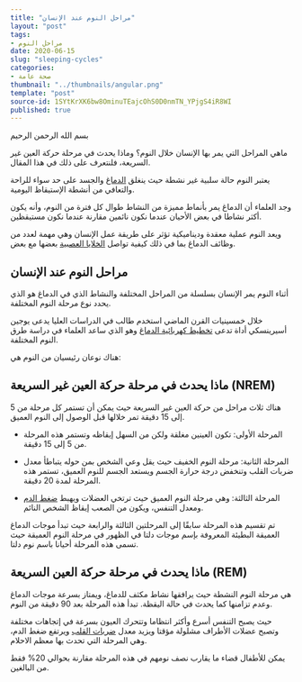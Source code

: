 ```yaml
---
title: "مراحل النوم عند الإنسان"
layout: "post"
tags:
- مراحل النوم
date: 2020-06-15
slug: "sleeping-cycles"
categories:
- صحة عامة
thumbnail: "../thumbnails/angular.png"
template: "post"
source-id: 1SYtKrXK6bw8OminuTEajcOhS0D0nmTN_YPjgS4iR8WI
published: true
---
```

بسم الله الرحمن الرحيم

ماهي المراحل التي يمر بها الإنسان خلال النوم؟ وماذا يحدث في مرحلة حركة العين غير السريعة، فلنتعرف على ذلك في هذا المقال.

يعتبر النوم حالة سلبية غير نشطة حيث ينغلق [الدماغ](https://www.webteb.com/brain) والجسد على حد سواء للراحة والتعافي من أنشطة الإستيقاظ اليومية.

وجد العلماء أن الدماغ يمر بأنماط مميزة من النشاط طوال كل فترة من النوم، وأنه يكون أكثر نشاطا في بعض الأحيان عندما نكون نائمين مقارنة عندما نكون مستيقظين.

ويعد النوم عملية معقدة وديناميكية تؤثر على طريقة عمل الإنسان وهي مهمة لعدد من وظائف الدماغ بما في ذلك كيفية تواصل [الخلايا العصبية](https://www.webteb.com/articles/%D8%A7%D8%B3%D8%A8%D8%A7%D8%A8-%D9%88%D8%A7%D8%B9%D8%B1%D8%A7%D8%B6-%D8%AA%D8%B6%D8%B1%D8%B1-%D8%A7%D9%84%D8%A7%D8%B9%D8%B5%D8%A7%D8%A8_18815) بعضها مع بعض. 

## مراحل النوم عند الإنسان

أثناء النوم يمر الإنسان بسلسلة من المراحل المختلفة والنشاط الذي في الدماغ هو الذي يحدد نوع مرحلة النوم المختلفة.

خلال خمسينيات القرن الماضي استخدم طالب في الدراسات العليا يدعى يوجين أسيرينسكي أداة تدعى [تخطيط كهربائية الدماغ](https://www.webteb.com/neurology/%D8%AA%D8%AE%D8%B7%D9%8A%D8%B7-%D9%83%D9%87%D8%B1%D8%A8%D9%8A%D8%A9-%D8%A7%D9%84%D8%AF%D9%85%D8%A7%D8%BA) وهو الذي ساعد العلماء في دراسة طرق النوم المختلفة.

هناك نوعان رئيسيان من النوم هي:

## ماذا يحدث في مرحلة حركة العين غير السريعة (NREM)

هناك ثلاث مراحل من حركة العين غير السريعة حيث يمكن أن تستمر كل مرحلة من 5 إلى 15 دقيقة تمر خلالها قبل الوصول إلى النوم العميق. 

* المرحلة الأولى: تكون العينين مغلقة ولكن من السهل إيقاظه وتستمر هذه المرحلة من 5 إلى 15 دقيقة.

* المرحلة الثانية: مرحلة النوم الخفيف حيث يقل وعي الشخص بمن حوله يتباطأ معدل ضربات القلب وتنخفض درجة حرارة الجسم ويستعد الجسم للنوم العميق، تستمر هذه المرحلة لمدة 20 دقيقة.

* المرحلة الثالثة: وهي مرحلة النوم العميق حيث ترتخي العضلات ويهبط [ضغط الدم](https://www.webteb.com/general-health/%D8%A7%D9%86%D8%AE%D9%81%D8%A7%D8%B6-%D8%B6%D8%BA%D8%B7-%D8%A7%D9%84%D8%AF%D9%85-%D8%A7%D9%84%D8%A7%D9%86%D8%AA%D8%B5%D8%A7%D8%A8%D9%8A) ومعدل التنفس، ويكون من الصعب إيقاظ الشخص النائم.

تم تقسيم هذه المرحلة سابقًا إلى المرحلتين الثالثة والرابعة حيث تبدأ موجات الدماغ العميقة البطيئة المعروفة بإسم موجات دلتا في الظهور في مرحلة النوم العميقة حيث تسمى هذه المرحلة أحيانا باسم نوم دلتا. 

## ماذا يحدث في مرحلة حركة العين السريعة (REM)

هي مرحلة النوم النشطة حيث يرافقها نشاط مكثف للدماغ، ويمتاز بسرعة موجات الدماغ وعدم تزامنها كما يحدث في حالة اليقظة. تبدأ هذه المرحلة بعد 90 دقيقة من النوم.

حيث يصبح التنفس أسرع وأكثر انتظاما وتتحرك العيون بسرعة في إتجاهات مختلفة وتصبح عضلات الأطراف مشلولة مؤقتا ويزيد معدل [ضربات القلب](https://www.webteb.com/articles/%D8%A7%D9%84%D9%85%D8%B9%D8%AF%D9%84-%D8%A7%D9%84%D8%B7%D8%A8%D9%8A%D8%B9%D9%8A-%D9%84%D9%86%D8%A8%D8%B6%D8%A7%D8%AA-%D9%82%D9%84%D8%A8%D9%83_19006) ويرتفع ضغط الدم، وهي المرحلة التي تحدث بها معظم الاحلام.

يمكن للأطفال قضاء ما يقارب نصف نومهم في هذه المرحلة مقارنة بحوالي 20% فقط من البالغين.

